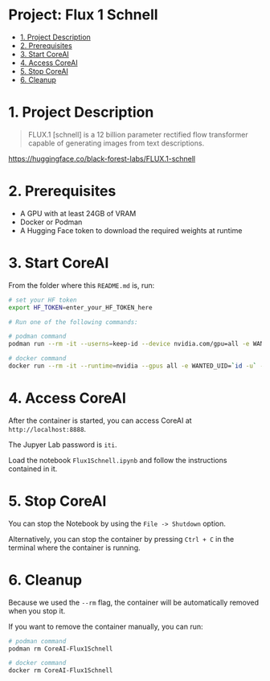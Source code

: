 <h1>Project: Flux 1 Schnell</h1>

- [1. Project Description](#1-project-description)
- [2. Prerequisites](#2-prerequisites)
- [3. Start CoreAI](#3-start-coreai)
- [4. Access CoreAI](#4-access-coreai)
- [5. Stop CoreAI](#5-stop-coreai)
- [6. Cleanup](#6-cleanup)


# 1. Project Description

> FLUX.1 [schnell] is a 12 billion parameter rectified flow transformer capable of generating images from text descriptions.

https://huggingface.co/black-forest-labs/FLUX.1-schnell

# 2. Prerequisites

- A GPU with at least 24GB of VRAM
- Docker or Podman
- A Hugging Face token to download the required weights at runtime

# 3. Start CoreAI

From the folder where this `README.md` is, run:

```bash
# set your HF token
export HF_TOKEN=enter_your_HF_TOKEN_here

# Run one of the following commands:

# podman command
podman run --rm -it --userns=keep-id --device nvidia.com/gpu=all -e WANTED_UID=`id -u` -e WANTED_GID=`id -g` -e CoreAI_VERBOSE="yes" -e HF_TOKEN=${HF_TOKEN} -v `pwd`:/iti -p 8888:8888 docker.io/infotrend/coreai:latest  /run_jupyter.sh

# docker command
docker run --rm -it --runtime=nvidia --gpus all -e WANTED_UID=`id -u` -e WANTED_GID=`id -g` -e CoreAI_VERBOSE="yes" -e HF_TOKEN=${HF_TOKEN} -v `pwd`:/iti -p 8888:8888 infotrend/coreai:latest  /run_jupyter.sh
```

# 4. Access CoreAI

After the container is started, you can access CoreAI at `http://localhost:8888`.

The Jupyer Lab password is `iti`.

Load the notebook `Flux1Schnell.ipynb` and follow the instructions contained in it.

# 5. Stop CoreAI

You can stop the Notebook by using the `File -> Shutdown` option.

Alternatively, you can stop the container by pressing `Ctrl + C` in the terminal where the container is running.

# 6. Cleanup

Because we used the `--rm` flag, the container will be automatically removed when you stop it.

If you want to remove the container manually, you can run:

```bash
# podman command
podman rm CoreAI-Flux1Schnell

# docker command
docker rm CoreAI-Flux1Schnell
```
